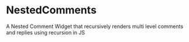 # NestedComments
A Nested Comment Widget that recursively renders multi level comments and replies using recursion in JS
